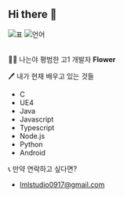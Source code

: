 ## Hi there 👋
![표](https://github-readme-stats.vercel.app/api?username=nobrain0917&show_icons=true)
![언어](https://github-readme-stats.vercel.app/api/top-langs/?username=nobrain0917&layout=compact&hide=css,xml)
<br><br>

🙋‍♂️ 나는야 평범한 고1 개발자 **Flower**

🖊 내가 현재 배우고 있는 것들
 - C
 - UE4
 - Java
 - Javascript
 - Typescript
 - Node.js
 - Python
 - Android
 
📞 만약 연락하고 싶다면?
 - lmlstudio0917@gmail.com

